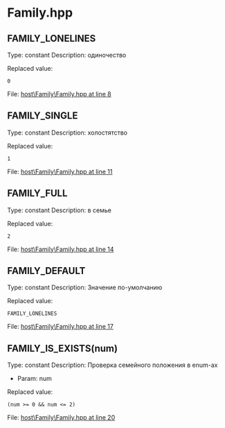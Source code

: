 # Family.hpp

## FAMILY_LONELINES

Type: constant
Description: одиночество


Replaced value:
```sqf
0
```
File: [host\Family\Family.hpp at line 8](../../../src/host/Family/Family.hpp#L8)
## FAMILY_SINGLE

Type: constant
Description: холостятство


Replaced value:
```sqf
1
```
File: [host\Family\Family.hpp at line 11](../../../src/host/Family/Family.hpp#L11)
## FAMILY_FULL

Type: constant
Description: в семье


Replaced value:
```sqf
2
```
File: [host\Family\Family.hpp at line 14](../../../src/host/Family/Family.hpp#L14)
## FAMILY_DEFAULT

Type: constant
Description: Значение по-умолчанию


Replaced value:
```sqf
FAMILY_LONELINES
```
File: [host\Family\Family.hpp at line 17](../../../src/host/Family/Family.hpp#L17)
## FAMILY_IS_EXISTS(num)

Type: constant
Description: Проверка семейного положения в enum-ах
- Param: num

Replaced value:
```sqf
(num >= 0 && num <= 2) 
```
File: [host\Family\Family.hpp at line 20](../../../src/host/Family/Family.hpp#L20)
